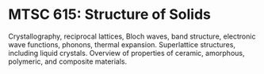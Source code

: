 # MTSC 615: Structure of Solids

Crystallography, reciprocal lattices, Bloch waves, band structure, electronic wave functions, phonons, thermal expansion. Superlattice structures, including liquid crystals. Overview of properties of ceramic, amorphous, polymeric, and composite materials.